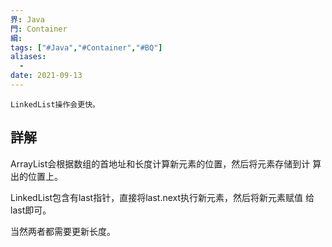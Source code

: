 ```yaml
---
界: Java
門: Container
綱: 
tags: ["#Java","#Container","#BQ"]
aliases:
  - 
date: 2021-09-13
---
```


	LinkedList操作会更快。

## 詳解
ArrayList会根据数组的首地址和长度计算新元素的位置，然后将元素存储到计 算出的位置上。 

LinkedList包含有last指针，直接将last.next执行新元素，然后将新元素赋值 给last即可。

当然两者都需要更新长度。
